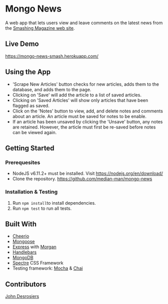 # Mongo News
A web app that lets users view and leave comments on the latest news from the [Smashing Magazine web site](https://www.smashingmagazine.com/).

## Live Demo
https://mongo-news-smash.herokuapp.com/

## Using the App
* 'Scrape New Articles' button checks for new articles, adds them to the database, and adds them to the page.
* Clicking on 'Save' will add the article to a list of saved articles.
* Clicking on 'Saved Articles' will show only articles that have been flagged as saved.
* Click on the 'Notes' button to view, add, and delete notes and comments about an article. An article must be saved for notes to be enable.
* If an article has been unsaved by clicking the 'Unsave' button, any notes are retained. However, the article must first be re-saved before notes can be viewed again.

## Getting Started

### Prerequesites
* NodeJS v6.11.2+ must be installed. Visit https://nodejs.org/en/download/
* Clone the repository. https://github.com/median-man/mongo-news

### Installation & Testing
1. Run `npm install`to install dependencies.
2. Run `npm test` to run all tests.

## Built With
* [Cheerio](https://cheerio.js.org/)
* [Mongoose](http://mongoosejs.com/)
* [Express](http://expressjs.com/) with [Morgan](https://github.com/expressjs/morgan)
* [Handlebars](http://handlebarsjs.com/)
* [MongoDB](https://www.mongodb.com/)
* [Spectre](https://picturepan2.github.io/spectre/index.html) CSS Framework
* Testing framework: [Mocha](https://mochajs.org/) & [Chai](http://chaijs.com/)

## Contributors
[John Desrosiers](https://github.com/median-man)
